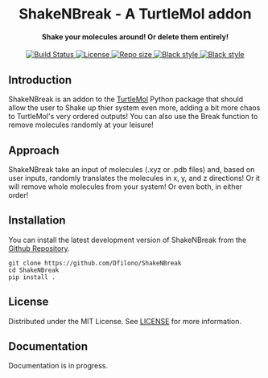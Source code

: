 <h1 align='center'>ShakeNBreak - A TurtleMol addon</h1>
<h4 align='center'>Shake your molecules around! Or delete them entirely!</h4>

<p align="center">
    <a href="https://github.com/Dfilono/ShakeNBreak/actions/workflows/python-package.yml">
        <img src="https://github.com/Dfilono/ShakeNBreak/actions/workflows/python-package.yml/badge.svg" alt="Build Status ">
    </a>
    <a href="https://github.com/Dfilono/ShakeNBreak/blob/main/LICENSE" target="_blank">
        <img src="https://img.shields.io/github/license/Dfilono/ShakeNBreak" alt="License">
    </a>
    <a href="https://github.com/Dfilono/ShakeNBreak" target="_blank">
        <img src="https://img.shields.io/github/repo-size/Dfilono/ShakeNBreak" alt="Repo size">
    </a>
    <a href="https://github.com/psf/black" target="_blank">
        <img src="https://img.shields.io/badge/code%20style-black-000000.svg" alt="Black style">
    </a>
    <a href="https://github.com/PyCQA/pylint" target="_blank">
        <img src="https://img.shields.io/badge/linting-pylint-yellowgreen" alt="Black style">
    </a>
</p>

## Introduction

ShakeNBreak is an addon to the [TurtleMol](https://github.com/Dfilono/TurtleMol) Python package that should allow the user
to Shake up thier system even more, adding a bit more chaos to TurtleMol's very ordered outputs! You can also use the Break
function to remove molecules randomly at your leisure!

## Approach

ShakeNBreak take an input of molecules (.xyz or .pdb files) and, based on user inputs, randomly translates the molecules in x, y,
and z directions! Or it will remove whole molecules from your system! Or even both, in either order!

## Installation

You can install the latest development version of ShakeNBreak from the [Github Repository](https://github.com/Dfilono/ShakeNBreak).

    git clone https://github.com/Dfilono/ShakeNBreak
    cd ShakeNBreak
    pip install .

## License

Distributed under the MIT License. See [LICENSE](https://github.com/Dfilono/ShakeNBreak/blob/main/LICENSE) for more information.

## Documentation

Documentation is in progress.
